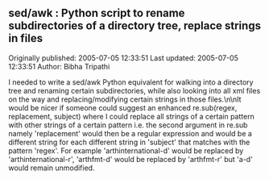 ## sed/awk : Python script to rename subdirectories of a directory tree, replace strings in files

Originally published: 2005-07-05 12:33:51
Last updated: 2005-07-05 12:33:51
Author: Bibha Tripathi

I needed to write a sed/awk Python equivalent for walking into a directory tree and renaming certain subdirectories, while also looking into all xml files on the way and replacing/modifying certain strings in those files.\n\nIt would be nicer if someone could suggest an enhanced re.sub(regex, replacement, subject) where I could replace all strings of a certain pattern with other strings of a certain pattern i.e. the second argument in re.sub namely 'replacement' would then be a regular expression and would be a different string for each different string in 'subject' that matches with the pattern 'regex'. For example 'arthinternational-d' would be replaced by 'arthinternational-r', 'arthfmt-d' would be replaced by 'arthfmt-r' but 'a-d' would remain unmodified.